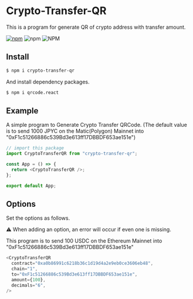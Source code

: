 # Crypto-Transfer-QR

This is a program for generate QR of crypto address with transfer amount.

<!-- [![Build Status](https://travis-ci.org/hayatoVTA/crypto-transfer-qr.svg?branch=main)](https://travis-ci.org/hayatoVTA/crypto-transfer-qr)
[![GitHub license](https://img.shields.io/github/license/hayatoVTA/rpncc.svg)](https://github.com/hayatoVTA/crypto-transfer-qr) -->
[![npm](https://img.shields.io/npm/v/crypto-transfer-qr.svg)](https://npmjs.com/package/crypto-transfer-qr)
![npm](https://img.shields.io/npm/dt/crypto-transfer-qr)
![NPM](https://img.shields.io/npm/l/crypto-transfer-qr)

## Install

```bash
$ npm i crypto-transfer-qr
```

And install dependency packages.

```bash
$ npm i qrcode.react
```

## Example

A simple program to Generate Crypto Transfer QRCode.
(The default value is to send 1000 JPYC on the Matic(Polygon) Mainnet into "0xF1c51266886c539Bd3e613ff17DBBDF653ae151e")

```javascript
// import this package
import CryptoTransferQR from "crypto-transfer-qr";

const App = () => {
  return <CryptoTransferQR />;
};

export default App;
```

## Options

Set the options as follows.

:warning: When adding an option, an error will occur if even one is missing.

This program is to send 100 USDC on the Ethereum Mainnet into "0xF1c51266886c539Bd3e613ff17DBBDF653ae151e"

```javascript
<CryptoTransferQR 
  contract="0xa0b86991c6218b36c1d19d4a2e9eb0ce3606eb48",
  chain="1",
  to="0xF1c51266886c539Bd3e613ff17DBBDF653ae151e",
  amount={100},
  decimals="6",
/>
```
